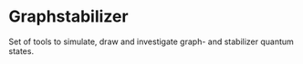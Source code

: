 # Graphstabilizer

Set of tools to simulate, draw and investigate graph- and stabilizer quantum states. 